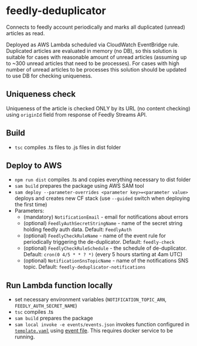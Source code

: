 # feedly-deduplicator
Connects to feedly account periodically and marks all duplicated (unread) articles as read.

Deployed as AWS Lambda scheduled via CloudWatch EventBridge rule. Duplicated articles are evaluated in memory (no DB), so this solution is suitable for cases with reasonable amount of unread articles (assuming up to ~300 unread articles that need to be processes). For cases with high number of unread articles to be processes this solution should be updated to use DB for checking uniqueness.

## Uniqueness check
Uniqueness of the article is checked ONLY by its URL (no content checking) using `originId` field from response of Feedly Streams API.  

## Build
* `tsc` compiles .ts files to .js files in dist folder

## Deploy to AWS
* `npm run dist` compiles .ts and copies everything necessary to dist folder
* `sam build` prepares the package using AWS SAM tool
* `sam deploy --parameter-overrides <parameter key>=<parameter value>` deploys and creates new CF stack (use `--guided` switch when deploying the first time)
* Parameters:
  * (mandatory) `NotificationEmail` - email for notifications about errors 
  * (optional) `FeedlyAuthSecretStringName` - name of the secret string holding feedly auth data. Default: `FeedlyAuth`
  * (optional) `FeedlyCheckRuleName` - name of the event rule for periodically triggering the de-duplicator. Default: `feedly-check`
  * (optional) `FeedlyCheckRuleSchedule` - the schedule of de-duplicator. Default: `cron(0 4/5 * * ? *)` (every 5 hours starting at 4am UTC)
  * (optional) `NotificationSnsTopicName` - name of the notifications SNS topic. Default: `feedly-deduplicator-notifications`

## Run Lambda function locally
* set necessary environment variables (`NOTIFICATION_TOPIC_ARN`, `FEEDLY_AUTH_SECRET_NAME`)
* `tsc` compiles .ts
* `sam build` prepares the package
* `sam local invoke -e events/events.json` invokes function configured in [`template.yaml`](template.yaml) using [event file](events/event.json). This requires docker service to be running. 
